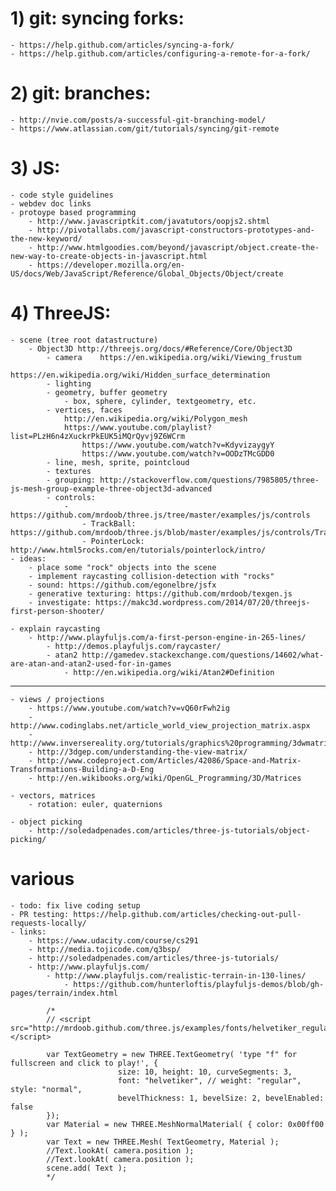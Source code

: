 # 1) git: syncing forks:

	- https://help.github.com/articles/syncing-a-fork/
	- https://help.github.com/articles/configuring-a-remote-for-a-fork/

# 2) git: branches:

	- http://nvie.com/posts/a-successful-git-branching-model/
	- https://www.atlassian.com/git/tutorials/syncing/git-remote

# 3) JS:
	- code style guidelines
	- webdev doc links
	- protoype based programming
		- http://www.javascriptkit.com/javatutors/oopjs2.shtml
		- http://pivotallabs.com/javascript-constructors-prototypes-and-the-new-keyword/
		- http://www.htmlgoodies.com/beyond/javascript/object.create-the-new-way-to-create-objects-in-javascript.html
		- https://developer.mozilla.org/en-US/docs/Web/JavaScript/Reference/Global_Objects/Object/create

# 4) ThreeJS:

	- scene (tree root datastructure)
		- Object3D http://threejs.org/docs/#Reference/Core/Object3D
			- camera	https://en.wikipedia.org/wiki/Viewing_frustum
						https://en.wikipedia.org/wiki/Hidden_surface_determination
			- lighting
			- geometry, buffer geometry
				- box, sphere, cylinder, textgeometry, etc.
			- vertices, faces
				http://en.wikipedia.org/wiki/Polygon_mesh
				https://www.youtube.com/playlist?list=PLzH6n4zXuckrPkEUK5iMQrQyvj9Z6WCrm
					https://www.youtube.com/watch?v=KdyvizaygyY
					https://www.youtube.com/watch?v=OODzTMcGDD0
			- line, mesh, sprite, pointcloud
			- textures
			- grouping: http://stackoverflow.com/questions/7985805/three-js-mesh-group-example-three-object3d-advanced
			- controls:
				- https://github.com/mrdoob/three.js/tree/master/examples/js/controls
					- TrackBall: https://github.com/mrdoob/three.js/blob/master/examples/js/controls/TrackballControls.js 
					- PointerLock: http://www.html5rocks.com/en/tutorials/pointerlock/intro/
	- ideas:
		- place some "rock" objects into the scene
		- implement raycasting collision-detection with "rocks"
		- sound: https://github.com/egonelbre/jsfx
		- generative texturing: https://github.com/mrdoob/texgen.js
		- investigate: https://makc3d.wordpress.com/2014/07/20/threejs-first-person-shooter/

	- explain raycasting
		- http://www.playfuljs.com/a-first-person-engine-in-265-lines/
			- http://demos.playfuljs.com/raycaster/
			- atan2 http://gamedev.stackexchange.com/questions/14602/what-are-atan-and-atan2-used-for-in-games
				- http://en.wikipedia.org/wiki/Atan2#Definition

-----------

	- views / projections
		- https://www.youtube.com/watch?v=vQ60rFwh2ig
		- http://www.codinglabs.net/article_world_view_projection_matrix.aspx
		- http://www.inversereality.org/tutorials/graphics%20programming/3dwmatrices.html
		- http://3dgep.com/understanding-the-view-matrix/
		- http://www.codeproject.com/Articles/42086/Space-and-Matrix-Transformations-Building-a-D-Eng
		- http://en.wikibooks.org/wiki/OpenGL_Programming/3D/Matrices

	- vectors, matrices
		- rotation: euler, quaternions

	- object picking
		- http://soledadpenades.com/articles/three-js-tutorials/object-picking/


# various

	- todo: fix live coding setup
	- PR testing: https://help.github.com/articles/checking-out-pull-requests-locally/
	- links:
		- https://www.udacity.com/course/cs291
		- http://media.tojicode.com/q3bsp/
		- http://soledadpenades.com/articles/three-js-tutorials/
		- http://www.playfuljs.com/
			- http://www.playfuljs.com/realistic-terrain-in-130-lines/
				- https://github.com/hunterloftis/playfuljs-demos/blob/gh-pages/terrain/index.html

~~~
		/*
		// <script src="http://mrdoob.github.com/three.js/examples/fonts/helvetiker_regular.typeface.js"></script>

		var TextGeometry = new THREE.TextGeometry( 'type "f" for fullscreen and click to play!', {
						size: 10, height: 10, curveSegments: 3,
						font: "helvetiker", // weight: "regular", style: "normal",
						bevelThickness: 1, bevelSize: 2, bevelEnabled: false
		});
		var Material = new THREE.MeshNormalMaterial( { color: 0x00ff00 } );
		var Text = new THREE.Mesh( TextGeometry, Material );
		//Text.lookAt( camera.position );
		//Text.lookAt( camera.position );
		scene.add( Text );
		*/
~~~
